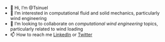 - 👋 Hi, I’m @Tsinuel
- 👀 I’m interested in computational fluid and solid mechanics, particularly wind engineering
- 💞️ I’m looking to collaborate on *computational wind engineering* topics, particularly related to wind loading
- 📫 How to reach me [LinkedIn](https://www.linkedin.com/in/tsinuel/ "LinkedIn") or [Twitter](https://twitter.com/tsinuelN)

<!---
Tsinuel/Tsinuel is a ✨ special ✨ repository because its `README.md` (this file) appears on your GitHub profile.
You can click the Preview link to take a look at your changes.
--->
